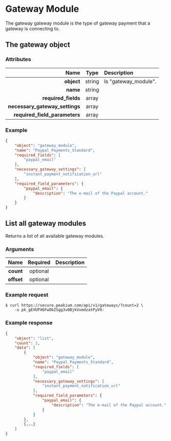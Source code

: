 Gateway Module
==============

The gateway gateway module is the type of gateway payment that a gateway is connecting to.

The gateway object
------------------

### Attributes

Name | Type | Description
--:|:-:|:--
**object** | string | Is "gateway_module".
**name** | string |
**required_fields** | array |
**necessary_gateway_settings** | array |
**required_field_parameters** | array |

### Example

```json
{
	"object": "gateway_module",
	"name": "Paypal_Payments_Standard",
	"required_fields": [
		"paypal_email"
	],
	"necessary_gateway_settings": [
		"instant_payment_notification_url"
	],
	"required_field_parameters": {
		"paypal_email": {
			"description": "The e-mail of the Paypal account."
		}
	}
}
```

List all gateway modules
------------------------
Returns a list of all available gateway modules.

### Arguments

Name | Required | Description
--:|:-:|:--
**count** | optional |
**offset** | optional |

### Example request

	$ curl https://secure.peakium.com/api/v1/gateways/?count=2 \
		-u pk_gEVUPX6FwObZSgg3v0BjkVxmdzatPyV9:

### Example response

```json
{
	"object": "list",
	"count": 2,
	"data": [
		{
			"object": "gateway_module",
			"name": "Paypal_Payments_Standard",
			"required_fields": [
				"paypal_email"
			],
			"necessary_gateway_settings": [
				"instant_payment_notification_url"
			],
			"required_field_parameters": {
				"paypal_email": {
					"description": "The e-mail of the Paypal account."
				}
			}
		},
		{...}
	]
}
```